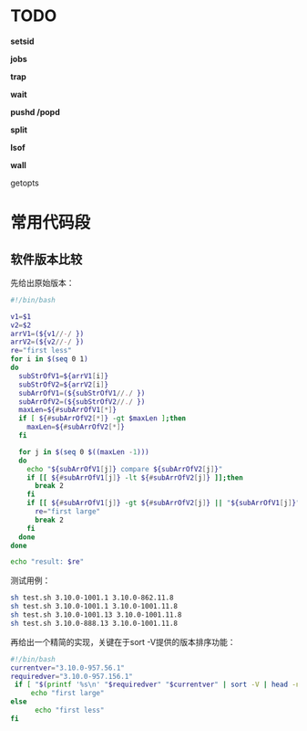 # TODO

**setsid**

**jobs** 

**trap**

**wait**

**pushd /popd**

**split**

**lsof**

**wall**

getopts

# 常用代码段

## 软件版本比较

先给出原始版本：

```bash
#!/bin/bash

v1=$1
v2=$2
arrV1=(${v1//-/ })
arrV2=(${v2//-/ })
re="first less"
for i in $(seq 0 1)
do
  subStrOfV1=${arrV1[i]}
  subStrOfV2=${arrV2[i]}
  subArrOfV1=(${subStrOfV1//./ })
  subArrOfV2=(${subStrOfV2//./ })
  maxLen=${#subArrOfV1[*]}
  if [ ${#subArrOfV2[*]} -gt $maxLen ];then
    maxLen=${#subArrOfV2[*]}
  fi

  for j in $(seq 0 $((maxLen -1)))
  do
    echo "${subArrOfV1[j]} compare ${subArrOfV2[j]}"
    if [[ ${#subArrOfV1[j]} -lt ${#subArrOfV2[j]} ]];then
      break 2
    fi
    if [[ ${#subArrOfV1[j]} -gt ${#subArrOfV2[j]} || "${subArrOfV1[j]}" > "${subArrOfV2[j]}" ]];then
      re="first large"
      break 2
    fi
  done
done

echo "result: $re"
```

测试用例：

```bash
sh test.sh 3.10.0-1001.1 3.10.0-862.11.8
sh test.sh 3.10.0-1001.1 3.10.0-1001.11.8
sh test.sh 3.10.0-1001.13 3.10.0-1001.11.8
sh test.sh 3.10.0-888.13 3.10.0-1001.11.8
```

再给出一个精简的实现，关键在于sort -V提供的版本排序功能：

```bash
#!/bin/bash
currentver="3.10.0-957.56.1"
requiredver="3.10.0-957.156.1"
 if [ "$(printf '%s\n' "$requiredver" "$currentver" | sort -V | head -n1)" = "$requiredver" ]; then
     echo "first large"
else        
      echo "first less"
fi
```

